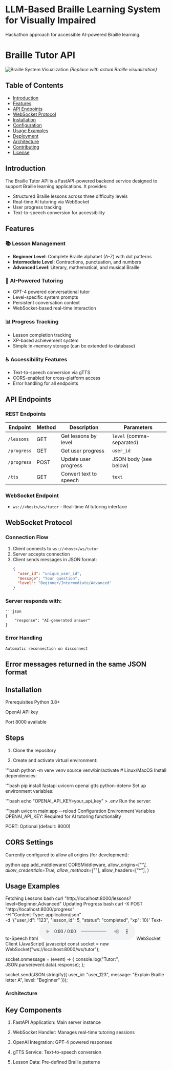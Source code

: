 # LLM-Based Braille Learning System for Visually Impaired

Hackathon approach for accessible AI-powered Braille learning.
# Braille Tutor API

![Braille System Visualization](https://via.placeholder.com/150x100?text=Braille) *(Replace with actual Braille visualization)*

## Table of Contents
- [Introduction](#introduction)
- [Features](#features)
- [API Endpoints](#api-endpoints)
- [WebSocket Protocol](#websocket-protocol)
- [Installation](#installation)
- [Configuration](#configuration)
- [Usage Examples](#usage-examples)
- [Deployment](#deployment)
- [Architecture](#architecture)
- [Contributing](#contributing)
- [License](#license)

## Introduction

The Braille Tutor API is a FastAPI-powered backend service designed to support Braille learning applications. It provides:

- Structured Braille lessons across three difficulty levels
- Real-time AI tutoring via WebSocket
- User progress tracking
- Text-to-speech conversion for accessibility

## Features

### 📚 Lesson Management
- **Beginner Level**: Complete Braille alphabet (A-Z) with dot patterns
- **Intermediate Level**: Contractions, punctuation, and numbers
- **Advanced Level**: Literary, mathematical, and musical Braille

### 🤖 AI-Powered Tutoring
- GPT-4 powered conversational tutor
- Level-specific system prompts
- Persistent conversation context
- WebSocket-based real-time interaction

### 📊 Progress Tracking
- Lesson completion tracking
- XP-based achievement system
- Simple in-memory storage (can be extended to database)

### ♿ Accessibility Features
- Text-to-speech conversion via gTTS
- CORS-enabled for cross-platform access
- Error handling for all endpoints

## API Endpoints

### REST Endpoints

| Endpoint | Method | Description | Parameters |
|----------|--------|-------------|------------|
| `/lessons` | GET | Get lessons by level | `level` (comma-separated) |
| `/progress` | GET | Get user progress | `user_id` |
| `/progress` | POST | Update user progress | JSON body (see below) |
| `/tts` | GET | Convert text to speech | `text` |

### WebSocket Endpoint
- `ws://<host>/ws/tutor` - Real-time AI tutoring interface

## WebSocket Protocol

### Connection Flow
1. Client connects to `ws://<host>/ws/tutor`
2. Server accepts connection
3. Client sends messages in JSON format:
   ```json
   {
     "user_id": "unique_user_id",
     "message": "Your question",
     "level": "Beginner/Intermediate/Advanced"
   }

### Server responds with:

    '''json
    {
        "response": "AI-generated answer"
    }
### Error Handling
    Automatic reconnection on disconnect

## Error messages returned in the same JSON format

## Installation
Prerequisites
Python 3.8+

OpenAI API key

Port 8000 available

## Steps
1) Clone the repository

2) Create and activate virtual environment:

'''bash
python -m venv venv
source venv/bin/activate  # Linux/MacOS
Install dependencies:

'''bash
pip install fastapi uvicorn openai gtts python-dotenv
Set up environment variables:

'''bash
echo "OPENAI_API_KEY=your_api_key" > .env
Run the server:

'''bash
uvicorn main:app --reload
Configuration
Environment Variables
OPENAI_API_KEY: Required for AI tutoring functionality

PORT: Optional (default: 8000)

## CORS Settings
Currently configured to allow all origins (for development):

python
app.add_middleware(
    CORSMiddleware,
    allow_origins=["*"],
    allow_credentials=True,
    allow_methods=["*"],
    allow_headers=["*"],
)
## Usage Examples
Fetching Lessons
bash
curl "http://localhost:8000/lessons?level=Beginner,Advanced"
Updating Progress
bash
curl -X POST "http://localhost:8000/progress" \
  -H "Content-Type: application/json" \
  -d '{"user_id": "123", "lesson_id": 5, "status": "completed", "xp": 10}'
Text-to-Speech
html
<audio controls src="http://localhost:8000/tts?text=Hello%20Braille%20learner">
  Your browser does not support audio
</audio>
WebSocket Client (JavaScript)
javascript
const socket = new WebSocket("ws://localhost:8000/ws/tutor");

socket.onmessage = (event) => {
  console.log("Tutor:", JSON.parse(event.data).response);
};

socket.send(JSON.stringify({
  user_id: "user_123",
  message: "Explain Braille letter A",
  level: "Beginner"
}));

### Architecture
## Key Components
1) FastAPI Application: Main server instance

2) WebSocket Handler: Manages real-time tutoring sessions

3) OpenAI Integration: GPT-4 powered responses

4) gTTS Service: Text-to-speech conversion

5) Lesson Data: Pre-defined Braille patterns
